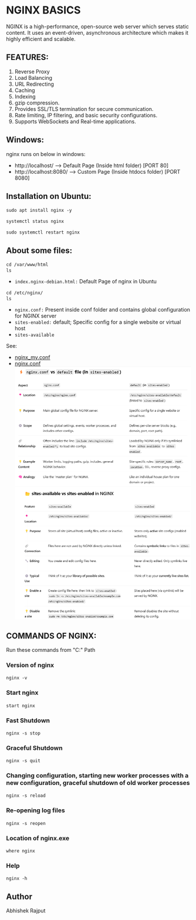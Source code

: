 # NGINX BASICS
NGINX is a high-performance, open-source web server which serves static content. It uses an event-driven, asynchronous architecture which makes it highly efficient and scalable.

## FEATURES:
1. Reverse Proxy
2. Load Balancing
3. URL Redirecting
4. Caching
5. Indexing
6. gzip compression.
7. Provides SSL/TLS termination for secure communication.
8. Rate limiting, IP filtering, and basic security configurations.
9. Supports WebSockets and Real-time applications.


## Windows:
nginx runs on below in windows:

 - http://localhost/       --> Default Page (Inside html folder)  [PORT 80]
 - http://localhost:8080/  --> Custom Page (Inside htdocs folder) [PORT 8080]


## Installation on Ubuntu:

```
sudo apt install nginx -y
```

```
systemctl status nginx
```

```
sudo systemctl restart nginx

```

## About some files:
```
cd /var/www/html  
ls  
```
         
 - `index.nginx-debian.html:` Default Page of nginx in Ubuntu


```
cd /etc/nginx/
ls
```

 - `nginx.conf:` Present inside conf folder and contains global configuration for NGINX server
 - `sites-enabled:` default; Specific config for a single website or virtual host
 - `sites-available`

See: 
- [nginx_my.conf](nginx_my.conf)
- [nginx.conf](nginx.conf)
![nginx_conf_VS_default_(sites_enabled).png](nginx_conf_VS_default_(sites_enabled).png)
![sites_available_VS_sites_enabled.png](sites_available_VS_sites_enabled.png)


## COMMANDS OF NGINX: 
Run these commands from "C:\" Path

### Version of nginx
```
nginx -v 
```

### Start nginx
```
start nginx 
```

### Fast Shutdown
```
nginx -s stop 
```

### Graceful Shutdown
```
nginx -s quit 
```

### Changing configuration, starting new worker processes with a new configuration, graceful shutdown of old worker processes
```
nginx -s reload 
```

### Re-opening log files
```
nginx -s reopen 
```

### Location of nginx.exe
```
where nginx
```

### Help
```
nginx -h 
```

## Author
Abhishek Rajput


